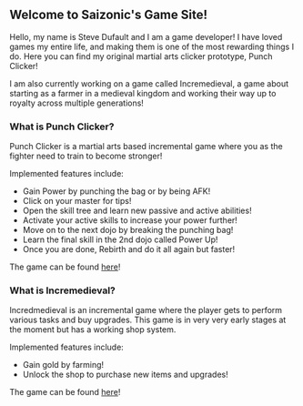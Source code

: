 ## Welcome to Saizonic's Game Site!

Hello, my name is Steve Dufault and I am a game developer! I have loved games my entire life, and making them is one of the most rewarding things I do. Here you can find my original martial arts clicker prototype, Punch Clicker!

I am also currently working on a game called Incremedieval, a game about starting as a farmer in a medieval kingdom and working their way up to royalty across multiple generations!

### What is Punch Clicker?

Punch Clicker is a martial arts based incremental game where you as the fighter need to train to become stronger!

Implemented features include:
*   Gain Power by punching the bag or by being AFK!
*   Click on your master for tips!
*   Open the skill tree and learn new passive and active abilities!
*   Activate your active skills to increase your power further!
*   Move on to the next dojo by breaking the punching bag!
*   Learn the final skill in the 2nd dojo called Power Up!
*   Once you are done, Rebirth and do it all again but faster!

The game can be found [here](https://saizonic.github.io/punchclicker.html)!

### What is Incremedieval?

Incredmedieval is an incremental game where the player gets to perform various tasks and buy upgrades. This game is in very very early stages at the moment but has a working shop system.

Implemented features include:
*   Gain gold by farming!
*   Unlock the shop to purchase new items and upgrades!

The game can be found [here](https://saizonic.github.io/incremedieval.html)!
